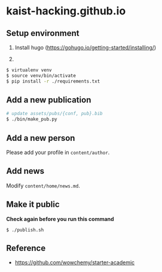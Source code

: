 # kaist-hacking.github.io

## Setup environment
1. Install hugo (https://gohugo.io/getting-started/installing/)

2.
```sh
$ virtualenv venv
$ source venv/bin/activate
$ pip install -r ./requirements.txt
```

## Add a new publication
```sh
# update assets/pubs/{conf, pub}.bib
$ ./bin/make_pub.py
```

## Add a new person
Please add your profile in `content/author`.

## Add news
Modify `content/home/news.md`.

## Make it public
**Check again before you run this command**
```
$ ./publish.sh
```

## Reference
- https://github.com/wowchemy/starter-academic

